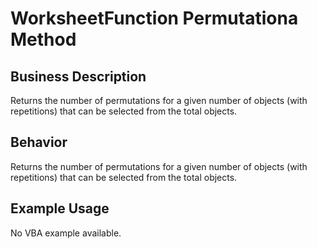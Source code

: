 # WorksheetFunction Permutationa Method

## Business Description
Returns the number of permutations for a given number of objects (with repetitions) that can be selected from the total objects.

## Behavior
Returns the number of permutations for a given number of objects (with repetitions) that can be selected from the total objects.

## Example Usage
No VBA example available.
